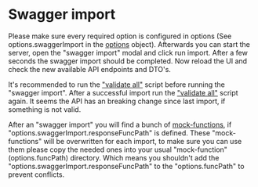 
# Swagger import

Please make sure every required option is configured in options (See options.swaggerImport in the [options](./readme-options.md) object). Afterwards you can start the server, open the "swagger import" modal and click run import. After a few seconds the swagger import should be completed. Now reload the UI and check the new available API endpoints and DTO's.

It's recommended to run the ["validate all"](./readme-response-validation.md) script before running the "swagger import". After a successful import run the ["validate all"](./readme-response-validation.md) script again. It seems the API has an breaking change since last import, if something is not valid.

After an "swagger import" you will find a bunch of [mock-functions](./readme-mock-functions.md), if "options.swaggerImport.responseFuncPath" is defined. These "mock-functions" will be overwritten for each import, to make sure you can use them please copy the needed ones into your usual "mock-function" (options.funcPath) directory. Which means you shouldn't add the "options.swaggerImport.responseFuncPath" to the "options.funcPath" to prevent conflicts.
